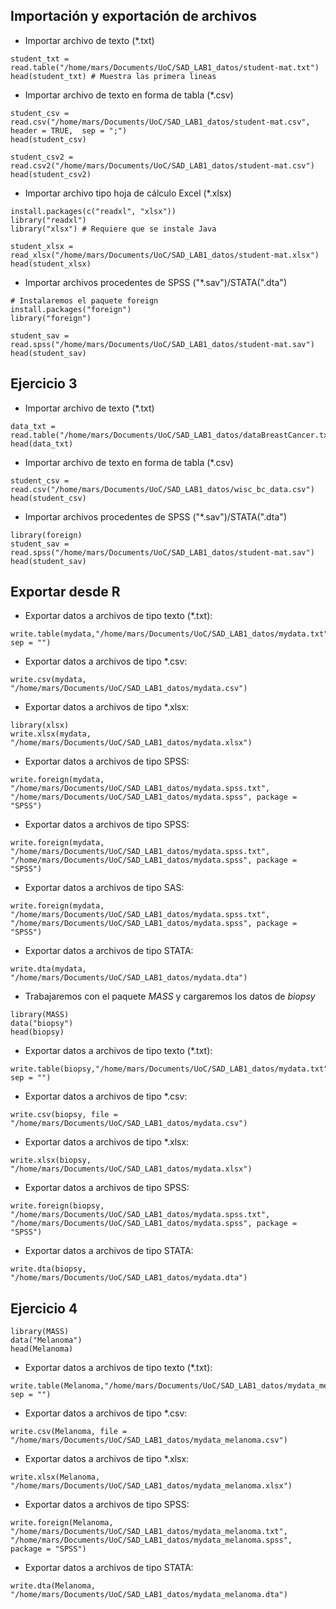 ## Importación y exportación de archivos

* Importar archivo de texto (*.txt)

```{r}
student_txt = read.table("/home/mars/Documents/UoC/SAD_LAB1_datos/student-mat.txt")
head(student_txt) # Muestra las primera lineas
```

* Importar archivo de texto en forma de tabla (*.csv)

```{r}
student_csv = read.csv("/home/mars/Documents/UoC/SAD_LAB1_datos/student-mat.csv", header = TRUE,  sep = ";")
head(student_csv)
```

```{r}
student_csv2 = read.csv2("/home/mars/Documents/UoC/SAD_LAB1_datos/student-mat.csv")
head(student_csv2)
```

* Importar archivo tipo hoja de cálculo Excel (*.xlsx)

```{r}
install.packages(c("readxl", "xlsx"))
library("readxl")
library("xlsx") # Requiere que se instale Java
```

```{r}
student_xlsx = read_xlsx("/home/mars/Documents/UoC/SAD_LAB1_datos/student-mat.xlsx")
head(student_xlsx)
```

* Importar archivos procedentes de SPSS ("*.sav")/STATA(".dta")

```{r}
# Instalaremos el paquete foreign
install.packages("foreign") 
library("foreign")
```

```{r}
student_sav = read.spss("/home/mars/Documents/UoC/SAD_LAB1_datos/student-mat.sav")
head(student_sav) 
```

## **Ejercicio 3**

* Importar archivo de texto (*.txt)

```{r}
data_txt = read.table("/home/mars/Documents/UoC/SAD_LAB1_datos/dataBreastCancer.txt")
head(data_txt) 
```

* Importar archivo de texto en forma de tabla (*.csv)

```{r}
student_csv = read.csv("/home/mars/Documents/UoC/SAD_LAB1_datos/wisc_bc_data.csv")
head(student_csv)
```

* Importar archivos procedentes de SPSS ("*.sav")/STATA(".dta")

```{r}
library(foreign)
student_sav = read.spss("/home/mars/Documents/UoC/SAD_LAB1_datos/student-mat.sav")
head(student_sav) 
```

## Exportar desde R

* Exportar datos a archivos de tipo texto (*.txt):

```
write.table(mydata,"/home/mars/Documents/UoC/SAD_LAB1_datos/mydata.txt", sep = "")
```

* Exportar datos a archivos de tipo *.csv:

```
write.csv(mydata, "/home/mars/Documents/UoC/SAD_LAB1_datos/mydata.csv")
```

* Exportar datos a archivos de tipo *.xlsx:

```
library(xlsx)
write.xlsx(mydata, "/home/mars/Documents/UoC/SAD_LAB1_datos/mydata.xlsx")
```

* Exportar datos a archivos de tipo SPSS:

```
write.foreign(mydata, "/home/mars/Documents/UoC/SAD_LAB1_datos/mydata.spss.txt", "/home/mars/Documents/UoC/SAD_LAB1_datos/mydata.spss", package = "SPSS")
```

* Exportar datos a archivos de tipo SPSS:

```
write.foreign(mydata, "/home/mars/Documents/UoC/SAD_LAB1_datos/mydata.spss.txt", "/home/mars/Documents/UoC/SAD_LAB1_datos/mydata.spss", package = "SPSS")
```

* Exportar datos a archivos de tipo SAS:

```
write.foreign(mydata, "/home/mars/Documents/UoC/SAD_LAB1_datos/mydata.spss.txt", "/home/mars/Documents/UoC/SAD_LAB1_datos/mydata.spss", package = "SPSS")
```

* Exportar datos a archivos de tipo STATA:

```
write.dta(mydata, "/home/mars/Documents/UoC/SAD_LAB1_datos/mydata.dta")
```

* Trabajaremos con el paquete _MASS_ y cargaremos los datos de _biopsy_

```{r}
library(MASS)
data("biopsy")
head(biopsy)
```

* Exportar datos a archivos de tipo texto (*.txt):
```{r}
write.table(biopsy,"/home/mars/Documents/UoC/SAD_LAB1_datos/mydata.txt", sep = "")
```

* Exportar datos a archivos de tipo *.csv:

```{r}
write.csv(biopsy, file = "/home/mars/Documents/UoC/SAD_LAB1_datos/mydata.csv")
```

* Exportar datos a archivos de tipo *.xlsx:

```{r}
write.xlsx(biopsy, "/home/mars/Documents/UoC/SAD_LAB1_datos/mydata.xlsx")
```

* Exportar datos a archivos de tipo SPSS:

```{r}
write.foreign(biopsy, "/home/mars/Documents/UoC/SAD_LAB1_datos/mydata.spss.txt", "/home/mars/Documents/UoC/SAD_LAB1_datos/mydata.spss", package = "SPSS")
```

* Exportar datos a archivos de tipo STATA:

```{r}
write.dta(biopsy, "/home/mars/Documents/UoC/SAD_LAB1_datos/mydata.dta")
```

## **Ejercicio 4**

```{r}
library(MASS)
data("Melanoma")
head(Melanoma)
```

* Exportar datos a archivos de tipo texto (*.txt):

```{r}
write.table(Melanoma,"/home/mars/Documents/UoC/SAD_LAB1_datos/mydata_melanoma.txt", sep = "")
```

* Exportar datos a archivos de tipo *.csv:

```{r}
write.csv(Melanoma, file = "/home/mars/Documents/UoC/SAD_LAB1_datos/mydata_melanoma.csv")
```

* Exportar datos a archivos de tipo *.xlsx:

```{r}
write.xlsx(Melanoma, "/home/mars/Documents/UoC/SAD_LAB1_datos/mydata_melanoma.xlsx")
```

* Exportar datos a archivos de tipo SPSS:

```{r}
write.foreign(Melanoma, "/home/mars/Documents/UoC/SAD_LAB1_datos/mydata_melanoma.txt", "/home/mars/Documents/UoC/SAD_LAB1_datos/mydata_melanoma.spss", package = "SPSS")
```

* Exportar datos a archivos de tipo STATA:

```{r}
write.dta(Melanoma, "/home/mars/Documents/UoC/SAD_LAB1_datos/mydata_melanoma.dta")
```
